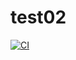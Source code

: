 # test02
[![CI](https://github.com/vincentvilaincanard/test02/actions/workflows/blank.yml/badge.svg)](https://github.com/vincentvilaincanard/test02/actions/workflows/blank.yml)
